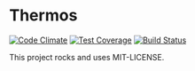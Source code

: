 # Thermos
[![Code Climate](https://codeclimate.com/github/athal7/thermos/badges/gpa.svg)](https://codeclimate.com/github/athal7/thermos)
[![Test Coverage](https://codeclimate.com/github/athal7/thermos/badges/coverage.svg)](https://codeclimate.com/github/athal7/thermos/coverage)
[![Build Status](https://travis-ci.org/athal7/thermos.svg?branch=master)](https://travis-ci.org/athal7/thermos)

This project rocks and uses MIT-LICENSE.
